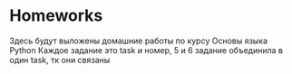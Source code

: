 # Homeworks
Здесь будут выложены домашние работы по курсу Основы языка Python
Каждое задание это task и номер, 5 и 6 задание объединила в один task, тк они связаны
